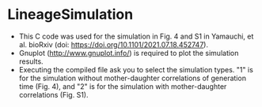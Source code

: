 # LineageSimulation

- This C code was used for the simulation in Fig. 4 and S1 in Yamauchi, et al. bioRxiv (doi: https://doi.org/10.1101/2021.07.18.452747). 
- Gnuplot (http://www.gnuplot.info/) is required to plot the simulation results. 
- Executing the compiled file ask you to select the simulation types. "1" is for the simulation without mother-daughter correlations of generation time (Fig. 4), and "2" is for the simulation with mother-daughter correlations (Fig. S1). 
